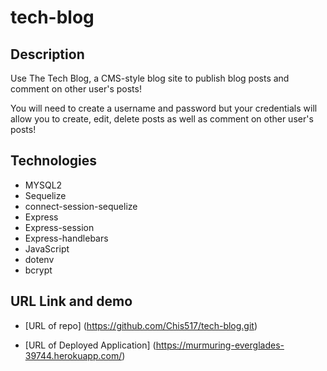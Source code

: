 # tech-blog

## Description

Use The Tech Blog, a CMS-style blog site to publish blog posts and comment on other user's posts!

You will need to create a username and password but your credentials will allow you to create, edit, delete posts as well as comment on other user's posts!


## Technologies

* MYSQL2
* Sequelize
* connect-session-sequelize
* Express
* Express-session
* Express-handlebars
* JavaScript
* dotenv
* bcrypt


## URL Link and demo

* [URL of repo]
(https://github.com/Chis517/tech-blog.git)

* [URL of Deployed Application]
(https://murmuring-everglades-39744.herokuapp.com/)